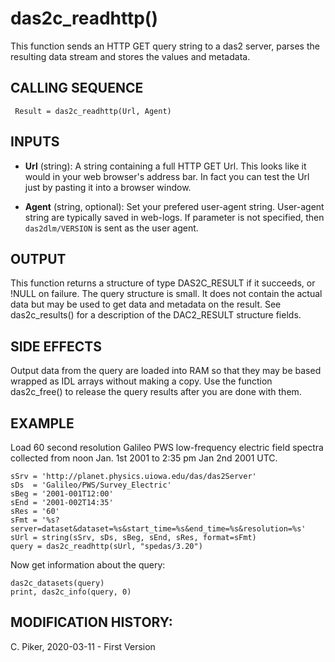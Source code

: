 # das2c_readhttp()
This function sends an HTTP GET query string to a das2 server, parses the
resulting data stream and stores the values and metadata.

## CALLING SEQUENCE
```idl
 Result = das2c_readhttp(Url, Agent)
```

## INPUTS
* **Url** (string): A string containing a full HTTP GET Url.  This looks
  like it would in your web browser's address bar.  In fact you can test
  the Url just by pasting it into a browser window.

*  **Agent** (string, optional): Set your prefered user-agent string. 
   User-agent string are typically saved in web-logs.  If parameter is not
   specified, then `das2dlm/VERSION` is sent as the user agent.

## OUTPUT
This function returns a structure of type DAS2C_RESULT if it succeeds, or
!NULL on failure.  The query structure is small.  It does not contain the
actual data but may be used to get data and metadata on the result.
See das2c_results() for a description of the DAC2_RESULT structure fields.

## SIDE EFFECTS
Output data from the query are loaded into RAM so that they may be based
wrapped as IDL arrays without making a copy.  Use the function das2c_free()
to release the query results after you are done with them.

## EXAMPLE
Load 60 second resolution Galileo PWS low-frequency electric field spectra
collected from noon Jan. 1st 2001 to 2:35 pm Jan 2nd 2001 UTC.
```idl
sSrv = 'http://planet.physics.uiowa.edu/das/das2Server'
sDs  = 'Galileo/PWS/Survey_Electric'
sBeg = '2001-001T12:00'
sEnd = '2001-002T14:35'
sRes = '60'
sFmt = '%s?server=dataset&dataset=%s&start_time=%s&end_time=%s&resolution=%s'
sUrl = string(sSrv, sDs, sBeg, sEnd, sRes, format=sFmt)
query = das2c_readhttp(sUrl, "spedas/3.20")
```
Now get information about the query:
 ```idl
das2c_datasets(query)
print, das2c_info(query, 0)
```
## MODIFICATION HISTORY:
C. Piker, 2020-03-11 - First Version
